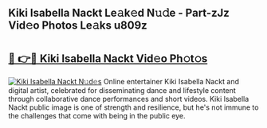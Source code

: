 ## Kiki Isabella Nackt Le𝚊k𝚎d N𝚞𝚍e - Part-zJz Vid𝚎o Photos Le𝚊ks u809z

# <h2><a href="http://fb1nw6.evod.top/?m=Kiki+Isabella+Nackt">🔗 👉🔴 Kiki Isabella Nackt Vid𝚎o Ph𝚘t𝚘s</a></h2>

[![Kiki Isabella Nackt N𝚞d𝚎s](https://i.imgur.com/8V9OHl7.gif)](http://fb1nw6.evod.top/?m=Kiki+Isabella+Nackt)
Online entertainer Kiki Isabella Nackt and digital artist, celebrated for disseminating dance and lifestyle content through collaborative dance performances and short videos. Kiki Isabella Nackt public image is one of strength and resilience, but he's not immune to the challenges that come with being in the public eye. 
